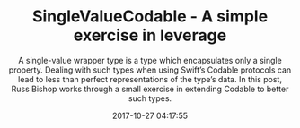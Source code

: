 ---
title: "SingleValueCodable - A simple exercise in leverage"
subtitle: "A single-value wrapper type is a type which encapsulates only a single property. Dealing with such types when using Swift’s Codable protocols can lead to less than perfect representations of the type’s data. In this post, Russ Bishop works through a small exercise in extending Codable to better such types."
tags: ["codable"]
link: "http://www.russbishop.net/singlevaluecodable"
date: "2017-10-27 04:17:55"
---